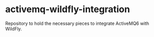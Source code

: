 activemq-wildfly-integration
============================

Repository to hold the necessary pieces to integrate ActiveMQ6 with WildFly.
